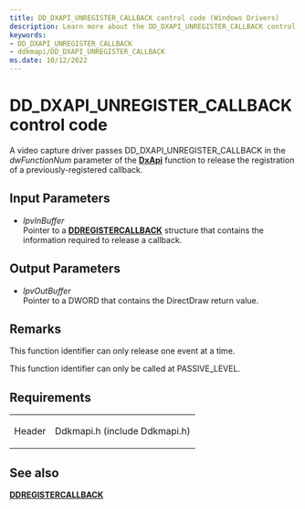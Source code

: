 ```yaml
---
title: DD_DXAPI_UNREGISTER_CALLBACK control code (Windows Drivers)
description: Learn more about the DD_DXAPI_UNREGISTER_CALLBACK control code.
keywords:
- DD_DXAPI_UNREGISTER_CALLBACK
- ddkmapi/DD_DXAPI_UNREGISTER_CALLBACK
ms.date: 10/12/2022
---
```


# DD\_DXAPI\_UNREGISTER\_CALLBACK control code

A video capture driver passes DD\_DXAPI\_UNREGISTER\_CALLBACK in the *dwFunctionNum* parameter of the [**DxApi**](/windows-hardware/drivers/ddi/dxapi/nf-dxapi-dxapi) function to release the registration of a previously-registered callback.

## Input Parameters

- *lpvInBuffer*  
    Pointer to a [**DDREGISTERCALLBACK**](/windows/win32/api/ddkmapi/ns-ddkmapi-ddregistercallback) structure that contains the information required to release a callback.

## Output Parameters

- *lpvOutBuffer*  
    Pointer to a DWORD that contains the DirectDraw return value.

## Remarks

This function identifier can only release one event at a time.

This function identifier can only be called at PASSIVE\_LEVEL.

## Requirements

<table>
<tbody>
<tr class="odd">
<td><p>Header</p></td>
<td>Ddkmapi.h (include Ddkmapi.h)</td>
</tr>
</tbody>
</table>

## See also

[**DDREGISTERCALLBACK**](/windows/win32/api/ddkmapi/ns-ddkmapi-ddregistercallback)
